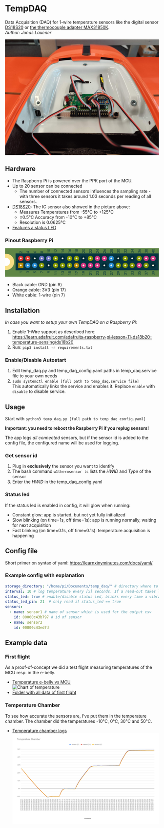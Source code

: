 # TempDAQ
Data Acquisition (DAQ) for 1-wire temperature sensors like the digital sensor [DS18S20](https://www.adafruit.com/product/374) or [the thermocouple adapter MAX31850K](https://www.adafruit.com/product/1727). \
_Author: Jonas Lauener_

![tempdaq](docs/tempdaq.jpg)

## Hardware
- The Raspberry Pi is powered over the PPK port of the MCU.
- Up to 20 sensor can be connected 
    - The number of connected sensors influences the sampling rate - with three sensors it takes around 1.03 seconds per reading of all sensors.
- [DS18S20](https://www.adafruit.com/product/374): The IC sensor also showed in the picture above:
    - Measures Temperatures from -55°C to +125°C
    - ±0.5°C Accuracy from -10°C to +85°C
    - Resolution is 0.0625°C
- [Features a status LED](#status-led)

### Pinout Raspberry Pi
![rpi pinout](docs/rpi_pinout.png)
- Black cable: GND (pin 9)
- Orange cable: 3V3 (pin 17)
- White cable: 1-wire (pin 7)

## Installation
_In case you want to setup your own TempDAQ on a Raspberry Pi:_
1. Enable 1-Wire support as described here: https://learn.adafruit.com/adafruits-raspberry-pi-lesson-11-ds18b20-temperature-sensing/ds18b20
2. Run: `pip3 install -r requirements.txt`

### Enable/Disable Autostart
1. Edit temp_daq.py and temp_daq_config.yaml paths in temp_daq.service file to your own needs 
2. `sudo systemctl enable [full path to temp_daq.service file]`    
    This automatically links the service and enables it. Replace `enable` with `disable` to disable service.

## Usage
Start with `python3 temp_daq.py [full path to temp_daq_config.yaml]`

**Important: you need to reboot the Raspberry Pi if you replug sensors!**

The app logs _all connected_ sensors, but if the sensor id is added to the config file, 
the configured name will be used for logging. 

### Get sensor id
1. Plug in **exclusively** the sensor you want to identify
2. The bash command `w1thermsensor ls` lists the _HWID_ and _Type_ of the sensor
3. Enter the _HWID_ in the temp_daq_config.yaml

### Status led
If the status led is enabled in config, it will glow when running:
- Constant glow: app is started, but not yet fully initialized
- Slow blinking (on time=1s, off time=1s): app is running normally, waiting for next acquisition
- Fast blinking (on time=0.1s, off time=0.1s): temperature acquisition is happening

## Config file
Short primer on syntax of yaml: https://learnxinyminutes.com/docs/yaml/

### Example config with explanation
```yaml
storage_directory: "/home/pi/Documents/temp_daq/" # directory where to put output csv files
interval: 10 # log temperature every [x] seconds. If a read-out takes longer as the interval time, the next read-out will be skipped.
status_led: true # enable/disable status led, blinks every time a vibration file is written
status_led_pin: 21  # only read if status_led == true
sensors: 
  - name: sensor1 # name of sensor which is used for the output csv
    id: 00000c43b797 # id of sensor
  - name: sensor2
    id: 00000c43ed7d
```

## Example data
### First flight
As a proof-of-concept we did a test flight measuring temperatures of the  MCU resp. in the e-belly.
- [Temperature e-belly vs MCU](https://docs.google.com/spreadsheets/d/1u8N9WZgxBrVcGJ0SZjTfflWO0SOIAV3tWEv-M_jq3uE/edit?usp=sharing) \
    ![Chart of temperature](docs/plot_temperature_ebelly_MCU.png)
- [Folder with all data of first flight](https://drive.google.com/drive/folders/1a1Df1DNR1_Gn_nhkBvp-iGeVIf7CkiSz?usp=sharing)

### Temperature Chamber
To see how accurate the sensors are, I've put them in the temperature chamber. The chamber did the temperatures -10°C, 0°C, 30°C and 50°C.
- [Temperature chamber logs](https://docs.google.com/spreadsheets/d/1ClHEQQCnwMUs4qwDfxReGYilxKiRTB6zRDz9LLsDm4E/edit?usp=sharing) \
![plot temp chamber](docs/plot_temperature_chamber.png)
